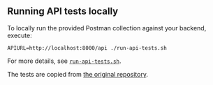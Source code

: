 ## Running API tests locally

To locally run the provided Postman collection against your backend, execute:

```
APIURL=http://localhost:8000/api ./run-api-tests.sh
```

For more details, see [`run-api-tests.sh`](run-api-tests.sh).

The tests are copied from [the original repository](https://github.com/gothinkster/realworld/blob/main/api/).
